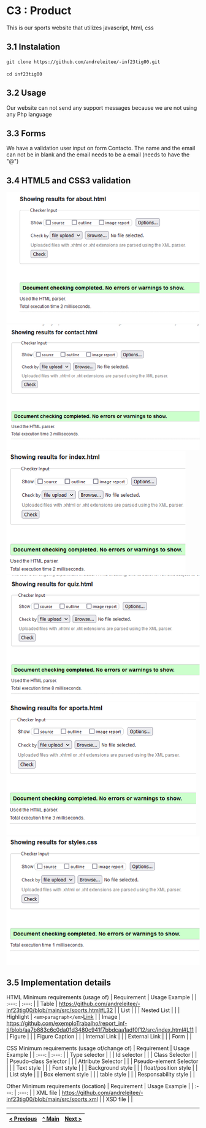 # C3 : Product

This is our sports website that utilizes javascript, html, css

## 3.1 Instalation

```
git clone https://github.com/andreleitee/-inf23tig00.git

cd inf23tig00
```

## 3.2 Usage

Our website can not send any support messages because we are not using any Php language


## 3.3 Forms

We have a validation user input on form Contacto. The name and the email can not be in blank and the email needs to be a email (needs to have the "@")

## 3.4 HTML5 and CSS3 validation

![An alternative description](images/validacaoW3/about.png) 
![An alternative description](images/validacaoW3/contact.png) 
![An alternative description](images/validacaoW3/index.png) 
![An alternative description](images/validacaoW3/quiz.png) 
![An alternative description](images/validacaoW3/sports.png) 
![An alternative description](images/validacaoW3/stylescss.png) 

## 3.5 Implementation details




HTML Minimum requirements (usage of)
| Requirement | Usage Example |
| :---: | :---: |
| Table | https://github.com/andreleitee/-inf23tig00/blob/main/src/sports.html#L32 |
| List |       |
| Nested List |       |
| Highlight | ``` <em>paragraph</em> ```[Link](https://github.com/exemploTrabalho/report_inf-ti/blob/aa7b883c6c0da01d3480c941f7bbdcaa1adf0f12/src/index.html#L11) |
| Image |   https://github.com/exemploTrabalho/report_inf-ti/blob/aa7b883c6c0da01d3480c941f7bbdcaa1adf0f12/src/index.html#L11    |
| Figure |       |
| Figure Caption      |       |
| Internal Link |       |
| External Link |       |
| Form |       |

CSS Minimum requirements (usage of/change of)
| Requirement | Usage Example |
| :---: | :---: |
| Type selector |       |
| Id selector |       |
| Class Selector |       |
| Pseudo-class Selector |       |
| Attribute Selector |       |
| Pseudo-element Selector |       |
| Text style |       |
| Font style |       |
| Background style |       |
| float/position style |       |
| List style |       |
| Box element style |       |
| table style |       |
| Responsability style |       |

Other Minimum requirements (location)
| Requirement | Usage Example |
| :---: | :---: |
| XML file | https://github.com/andreleitee/-inf23tig00/blob/main/src/sports.xml |
| XSD file |       |





---
[< Previous](c2.md) | [^ Main](../../../) | [Next >](c4.md)
:--- | :---: | ---: 
